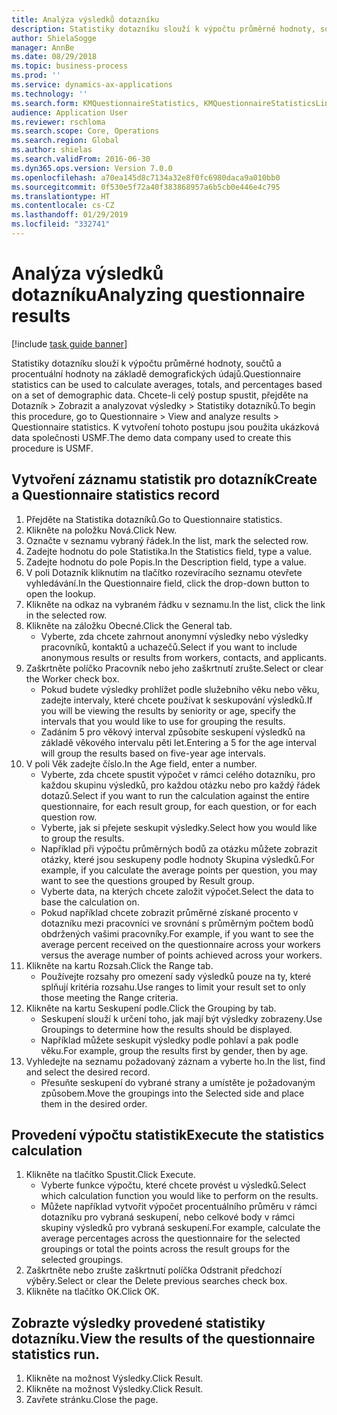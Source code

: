 ```yaml
---
title: Analýza výsledků dotazníku
description: Statistiky dotazníku slouží k výpočtu průměrné hodnoty, součtů a procentuální hodnoty na základě demografických údajů.
author: ShielaSogge
manager: AnnBe
ms.date: 08/29/2018
ms.topic: business-process
ms.prod: ''
ms.service: dynamics-ax-applications
ms.technology: ''
ms.search.form: KMQuestionnaireStatistics, KMQuestionnaireStatisticsLine
audience: Application User
ms.reviewer: rschloma
ms.search.scope: Core, Operations
ms.search.region: Global
ms.author: shielas
ms.search.validFrom: 2016-06-30
ms.dyn365.ops.version: Version 7.0.0
ms.openlocfilehash: a70ea145d8c7134a32e8f0fc6980daca9a010bb0
ms.sourcegitcommit: 0f530e5f72a40f383868957a6b5cb0e446e4c795
ms.translationtype: HT
ms.contentlocale: cs-CZ
ms.lasthandoff: 01/29/2019
ms.locfileid: "332741"
---
```

# <a name="analyzing-questionnaire-results"></a><span data-ttu-id="836c4-103">Analýza výsledků dotazníku</span><span class="sxs-lookup"><span data-stu-id="836c4-103">Analyzing questionnaire results</span></span>

[!include [task guide banner](../../includes/task-guide-banner.md)]

<span data-ttu-id="836c4-104">Statistiky dotazníku slouží k výpočtu průměrné hodnoty, součtů a procentuální hodnoty na základě demografických údajů.</span><span class="sxs-lookup"><span data-stu-id="836c4-104">Questionnaire statistics can be used to calculate averages, totals, and percentages based on a set of demographic data.</span></span> <span data-ttu-id="836c4-105">Chcete-li celý postup spustit, přejděte na Dotazník > Zobrazit a analyzovat výsledky > Statistiky dotazníků.</span><span class="sxs-lookup"><span data-stu-id="836c4-105">To begin this procedure, go to Questionnaire > View and analyze results > Questionnaire statistics.</span></span> <span data-ttu-id="836c4-106">K vytvoření tohoto postupu jsou použita ukázková data společnosti USMF.</span><span class="sxs-lookup"><span data-stu-id="836c4-106">The demo data company used to create this procedure is USMF.</span></span>


## <a name="create-a-questionnaire-statistics-record"></a><span data-ttu-id="836c4-107">Vytvoření záznamu statistik pro dotazník</span><span class="sxs-lookup"><span data-stu-id="836c4-107">Create a Questionnaire statistics record</span></span>
1. <span data-ttu-id="836c4-108">Přejděte na Statistika dotazníků.</span><span class="sxs-lookup"><span data-stu-id="836c4-108">Go to Questionnaire statistics.</span></span>
2. <span data-ttu-id="836c4-109">Klikněte na položku Nová.</span><span class="sxs-lookup"><span data-stu-id="836c4-109">Click New.</span></span>
3. <span data-ttu-id="836c4-110">Označte v seznamu vybraný řádek.</span><span class="sxs-lookup"><span data-stu-id="836c4-110">In the list, mark the selected row.</span></span>
4. <span data-ttu-id="836c4-111">Zadejte hodnotu do pole Statistika.</span><span class="sxs-lookup"><span data-stu-id="836c4-111">In the Statistics field, type a value.</span></span>
5. <span data-ttu-id="836c4-112">Zadejte hodnotu do pole Popis.</span><span class="sxs-lookup"><span data-stu-id="836c4-112">In the Description field, type a value.</span></span>
6. <span data-ttu-id="836c4-113">V poli Dotazník kliknutím na tlačítko rozevíracího seznamu otevřete vyhledávání.</span><span class="sxs-lookup"><span data-stu-id="836c4-113">In the Questionnaire field, click the drop-down button to open the lookup.</span></span>
7. <span data-ttu-id="836c4-114">Klikněte na odkaz na vybraném řádku v seznamu.</span><span class="sxs-lookup"><span data-stu-id="836c4-114">In the list, click the link in the selected row.</span></span>
8. <span data-ttu-id="836c4-115">Klikněte na záložku Obecné.</span><span class="sxs-lookup"><span data-stu-id="836c4-115">Click the General tab.</span></span>
    * <span data-ttu-id="836c4-116">Vyberte, zda chcete zahrnout anonymní výsledky nebo výsledky pracovníků, kontaktů a uchazečů.</span><span class="sxs-lookup"><span data-stu-id="836c4-116">Select if you want to include anonymous results or results from workers, contacts, and applicants.</span></span>  
9. <span data-ttu-id="836c4-117">Zaškrtněte políčko Pracovník nebo jeho zaškrtnutí zrušte.</span><span class="sxs-lookup"><span data-stu-id="836c4-117">Select or clear the Worker check box.</span></span>
    * <span data-ttu-id="836c4-118">Pokud budete výsledky prohlížet podle služebního věku nebo věku, zadejte intervaly, které chcete používat k seskupování výsledků.</span><span class="sxs-lookup"><span data-stu-id="836c4-118">If you will be viewing the results by seniority or age, specify the intervals that you would like to use for grouping the results.</span></span>  
    * <span data-ttu-id="836c4-119">Zadáním 5 pro věkový interval způsobíte seskupení výsledků na základě věkového intervalu pěti let.</span><span class="sxs-lookup"><span data-stu-id="836c4-119">Entering a 5 for the age interval will group the results based on five-year age intervals.</span></span>  
10. <span data-ttu-id="836c4-120">V poli Věk zadejte číslo.</span><span class="sxs-lookup"><span data-stu-id="836c4-120">In the Age field, enter a number.</span></span>
    * <span data-ttu-id="836c4-121">Vyberte, zda chcete spustit výpočet v rámci celého dotazníku, pro každou skupinu výsledků, pro každou otázku nebo pro každý řádek dotazů.</span><span class="sxs-lookup"><span data-stu-id="836c4-121">Select if you want to run the calculation against the entire questionnaire, for each result group, for each question, or for each question row.</span></span>  
    * <span data-ttu-id="836c4-122">Vyberte, jak si přejete seskupit výsledky.</span><span class="sxs-lookup"><span data-stu-id="836c4-122">Select how you would like to group the results.</span></span>  
    * <span data-ttu-id="836c4-123">Například při výpočtu průměrných bodů za otázku můžete zobrazit otázky, které jsou seskupeny podle hodnoty Skupina výsledků.</span><span class="sxs-lookup"><span data-stu-id="836c4-123">For example, if you calculate the average points per question, you may want to see the questions grouped by Result group.</span></span>  
    * <span data-ttu-id="836c4-124">Vyberte data, na kterých chcete založit výpočet.</span><span class="sxs-lookup"><span data-stu-id="836c4-124">Select the data to base the calculation on.</span></span>  
    * <span data-ttu-id="836c4-125">Pokud například chcete zobrazit průměrné získané procento v dotazníku mezi pracovníci ve srovnání s průměrným počtem bodů obdržených vašimi pracovníky.</span><span class="sxs-lookup"><span data-stu-id="836c4-125">For example, if you want to see the average percent received on the questionnaire across your workers versus the average number of points achieved across your workers.</span></span>  
11. <span data-ttu-id="836c4-126">Klikněte na kartu Rozsah.</span><span class="sxs-lookup"><span data-stu-id="836c4-126">Click the Range tab.</span></span>
    * <span data-ttu-id="836c4-127">Používejte rozsahy pro omezení sady výsledků pouze na ty, které splňují kritéria rozsahu.</span><span class="sxs-lookup"><span data-stu-id="836c4-127">Use ranges to limit your result set to only those meeting the Range criteria.</span></span>  
12. <span data-ttu-id="836c4-128">Klikněte na kartu Seskupení podle.</span><span class="sxs-lookup"><span data-stu-id="836c4-128">Click the Grouping by tab.</span></span>
    * <span data-ttu-id="836c4-129">Seskupení slouží k určení toho, jak mají být výsledky zobrazeny.</span><span class="sxs-lookup"><span data-stu-id="836c4-129">Use Groupings to determine how the results should be displayed.</span></span>  
    * <span data-ttu-id="836c4-130">Například můžete seskupit výsledky podle pohlaví a pak podle věku.</span><span class="sxs-lookup"><span data-stu-id="836c4-130">For example, group the results first by gender, then by age.</span></span>  
13. <span data-ttu-id="836c4-131">Vyhledejte na seznamu požadovaný záznam a vyberte ho.</span><span class="sxs-lookup"><span data-stu-id="836c4-131">In the list, find and select the desired record.</span></span>
    * <span data-ttu-id="836c4-132">Přesuňte seskupení do vybrané strany a umístěte je požadovaným způsobem.</span><span class="sxs-lookup"><span data-stu-id="836c4-132">Move the groupings into the Selected side and place them in the desired order.</span></span>  

## <a name="execute-the-statistics-calculation"></a><span data-ttu-id="836c4-133">Provedení výpočtu statistik</span><span class="sxs-lookup"><span data-stu-id="836c4-133">Execute the statistics calculation</span></span>
1. <span data-ttu-id="836c4-134">Klikněte na tlačítko Spustit.</span><span class="sxs-lookup"><span data-stu-id="836c4-134">Click Execute.</span></span>
    * <span data-ttu-id="836c4-135">Vyberte funkce výpočtu, které chcete provést u výsledků.</span><span class="sxs-lookup"><span data-stu-id="836c4-135">Select which calculation function you would like to perform on the results.</span></span>  
    * <span data-ttu-id="836c4-136">Můžete například vytvořit výpočet procentuálního průměru v rámci dotazníku pro vybraná seskupení, nebo celkové body v rámci skupiny výsledků pro vybraná seskupení.</span><span class="sxs-lookup"><span data-stu-id="836c4-136">For example, calculate the average percentages across the questionnaire for the selected groupings or total the points across the result groups for the selected groupings.</span></span>  
2. <span data-ttu-id="836c4-137">Zaškrtněte nebo zrušte zaškrtnutí políčka Odstranit předchozí výběry.</span><span class="sxs-lookup"><span data-stu-id="836c4-137">Select or clear the Delete previous searches check box.</span></span>
3. <span data-ttu-id="836c4-138">Klikněte na tlačítko OK.</span><span class="sxs-lookup"><span data-stu-id="836c4-138">Click OK.</span></span>

## <a name="view-the-results-of-the-questionnaire-statistics-run"></a><span data-ttu-id="836c4-139">Zobrazte výsledky provedené statistiky dotazníku.</span><span class="sxs-lookup"><span data-stu-id="836c4-139">View the results of the questionnaire statistics run.</span></span>
1. <span data-ttu-id="836c4-140">Klikněte na možnost Výsledky.</span><span class="sxs-lookup"><span data-stu-id="836c4-140">Click Result.</span></span>
2. <span data-ttu-id="836c4-141">Klikněte na možnost Výsledky.</span><span class="sxs-lookup"><span data-stu-id="836c4-141">Click Result.</span></span>
3. <span data-ttu-id="836c4-142">Zavřete stránku.</span><span class="sxs-lookup"><span data-stu-id="836c4-142">Close the page.</span></span>

